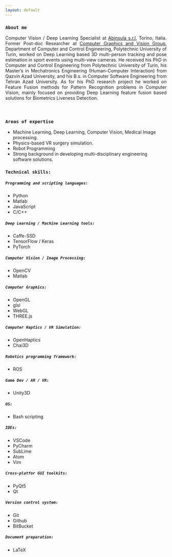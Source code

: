 ```yaml
---
layout: default
---
```



### `About me`
<div style="text-align: justify">
 Computer Vision / Deep Learning Specialist at <a href="https://abinsula.com/">Abinsula s.r.l</a>, Torino, Italia.
Former Post-doc Researcher at <a href="https://areeweb.polito.it/ricerca/cgvg/index.html">Computer Graphics and Vision Group</a>, Department of Computer and Control Engineering, Polytechnic University of Turin, worked on Deep Learning based 3D multi-person tracking and pose estimation in sport events using multi-view cameras.
He received his PhD in Computer and Control Engineering from Polytechnic University of Turin, his Master’s in Mechatronics Engineering (Human-Computer Interaction) from Qazvin Azad University, and his B.s. in Computer Software Engineering from Tehran Azad University.
As for his PhD research project he worked on Feature Fusion methods for Pattern Recognition problems in Computer Vision, mainly focused on providing Deep Learning feature fusion based solutions for Biometrics Liveness Detection.
 <br>
 <br>
 <br>
</div>



### `Areas of expertise`
* Machine Learning, Deep Learning, Computer Vision, Medical Image processing.
* Physics-based VR surgery simulation. 
* Robot Programming 
* Strong background in developing multi-disciplinary engineering software solutions.



### `Technical skills:`
##### `Programming and scripting languages:`
* Python
* Matlab
* JavaScript
* C/C++

##### `Deep Learning / Machine Learning tools:`
* Caffe-SSD
* TensorFlow / Keras
* PyTorch

##### `Computer Vision / Image Processing:`
* OpenCV
* Matlab

##### `Computer Graphics:`
* OpenGL
* glsl
* WebGL
* THREE.js

##### `Computer Haptics / VR Simulation:`
* OpenHaptics
* Chai3D

##### `Robotics programming framework:`
* ROS

##### `Game Dev / AR / VR:`
* Unity3D

##### `OS:`
* Bash scripting

##### `IDEs:`
* VSCode
* PyCharm
* SubLime
* Atom
* Vim

##### `Cross-platfor GUI toolkits:`
* PyQt5
* Qt

##### `Version control system:`
* Git
* Github
* BitBucket

##### `Document preparation:`
* LaTeX


